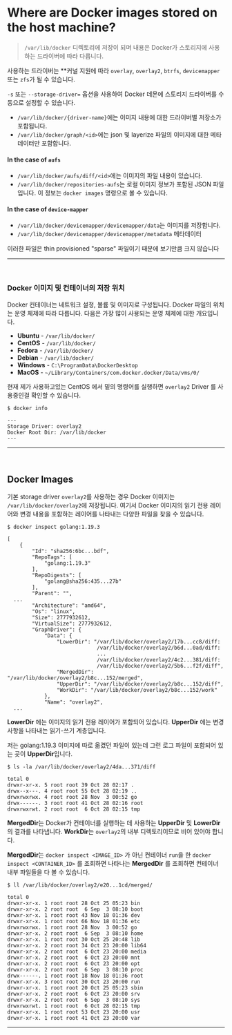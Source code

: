 # Where are Docker images stored on the host machine?

> `/var/lib/docker` 디렉토리에 저장이 되며 내용은 Docker가 스토리지에 사용하는 드라이버에 따라 다릅니다.

사용하는 드라이버는 **커널 지원에 따라 `overlay`, `overlay2`, `btrfs`, `devicemapper` 또는 `zfs`가 될 수 있습니다. 


`-s` 또는 `--storage-driver=` 옵션을 사용하여 Docker 데몬에 스토리지 드라이버를 수동으로 설정할 수 있습니다.

- `/var/lib/docker/{driver-name}`에는 이미지 내용에 대한 드라이버별 저장소가 포함됩니다.
- `/var/lib/docker/graph/<id>`에는 json 및 layerize 파일의 이미지에 대한 메타데이터만 포함합니다.

#### In the case of `aufs`
- `/var/lib/docker/aufs/diff/<id>`에는 이미지의 파일 내용이 있습니다.
- `/var/lib/docker/repositories-aufs`는 로컬 이미지 정보가 포함된 JSON 파일입니다. 이 정보는 `docker images` 명령으로 볼 수 있습니다.

#### In the case of `device-mapper`
- `/var/lib/docker/devicemapper/devicemapper/data`는 이미지를 저장합니다.
- `/var/lib/docker/devicemapper/devicemapper/metadata` 메타데이터

이러한 파일은 thin provisioned "sparse" 파일이기 때문에 보기만큼 크지 않습니다

---

<br>

### Docker 이미지 및 컨테이너의 저장 위치
Docker 컨테이너는 네트워크 설정, 볼륨 및 이미지로 구성됩니다. Docker 파일의 위치는 운영 체제에 따라 다릅니다. 다음은 가장 많이 사용되는 운영 체제에 대한 개요입니다.

- **Ubuntu** - `/var/lib/docker/`
- **CentOS** - `/var/lib/docker/`
- **Fedora** - `/var/lib/docker/`
- **Debian** - `/var/lib/docker/`
- **Windows** - `C:\ProgramData\DockerDesktop`
- **MacOS** - `~/Library/Containers/com.docker.docker/Data/vms/0/`


현재 제가 사용하고있는 CentOS 에서 밑의 명령어를 실행하면 `overlay2` Driver 를 사용중인걸 확인할 수 있습니다.

```
$ docker info

---
Storage Driver: overlay2
Docker Root Dir: /var/lib/docker
---
```

---

<br>

## Docker Images
기본 storage driver `overlay2`를 사용하는 경우 Docker 이미지는 `/var/lib/docker/overlay2`에 저장됩니다.
여기서 Docker 이미지의 읽기 전용 레이어와 변경 내용을 포함하는 레이어를 나타내는 다양한 파일을 찾을 수 있습니다.

```
$ docker inspect golang:1.19.3

[
    {
        "Id": "sha256:6bc...bdf",
        "RepoTags": [
            "golang:1.19.3"
        ],
        "RepoDigests": [
            "golang@sha256:435...27b"
        ],
        "Parent": "",
  ...
        "Architecture": "amd64",
        "Os": "linux",
        "Size": 2777932612,
        "VirtualSize": 2777932612,
        "GraphDriver": {
            "Data": {
                "LowerDir": "/var/lib/docker/overlay2/17b...cc8/diff:
                             /var/lib/docker/overlay2/b6d...0ad/diff:
                             ...
                             /var/lib/docker/overlay2/4c2...381/diff:
                             /var/lib/docker/overlay2/5b6...f2f/diff",
                "MergedDir": "/var/lib/docker/overlay2/b8c...152/merged",
                "UpperDir": "/var/lib/docker/overlay2/b8c...152/diff",
                "WorkDir": "/var/lib/docker/overlay2/b8c...152/work"
            },
            "Name": "overlay2",
  ...
```
**LowerDir** 에는 이미지의 읽기 전용 레이어가 포함되어 있습니다. **UpperDir** 에는 변경 사항을 나타내는 읽기-쓰기 계층입니다.

저는 golang:1.19.3 이미지에 따로 옮겼던 파일이 있는데 그런 로그 파일이 포함되어 있는 곳이 **UpperDir**입니다.

```
$ ls -la /var/lib/docker/overlay2/4da...371/diff

total 0
drwxr-xr-x. 5 root root 39 Oct 28 02:17 .
drwx--x---. 4 root root 55 Oct 28 02:19 ..
drwxrwxrwx. 4 root root 28 Nov  3 00:52 go
drwx------. 3 root root 41 Oct 28 02:16 root
drwxrwxrwt. 2 root root  6 Oct 28 02:15 tmp

```

**MergedDir**는 Docker가 컨테이너를 실행하는 데 사용하는 **UpperDir** 및 **LowerDir**의 결과를 나타냅니다.
**WorkDir**는 `overlay2`의 내부 디렉토리이므로 비어 있어야 합니다.

**MergedDir**는 `docker inspect <IMAGE_ID>` 가 아닌 컨테이너 `run`을 한 `docker inspect <CONTAINER_ID>` 를 조회하면 나타나는 **MergedDir**
를 조회하면 컨테이너 내부 파일들을 다 볼 수 있습니다.

```
$ ll /var/lib/docker/overlay2/e20...1cd/merged/

total 0
drwxr-xr-x. 1 root root 28 Oct 25 05:23 bin
drwxr-xr-x. 2 root root  6 Sep  3 08:10 boot
drwxr-xr-x. 1 root root 43 Nov 18 01:36 dev
drwxr-xr-x. 1 root root 66 Nov 18 01:36 etc
drwxrwxrwx. 1 root root 28 Nov  3 00:52 go
drwxr-xr-x. 2 root root  6 Sep  3 08:10 home
drwxr-xr-x. 1 root root 30 Oct 25 20:48 lib
drwxr-xr-x. 2 root root 34 Oct 23 20:00 lib64
drwxr-xr-x. 2 root root  6 Oct 23 20:00 media
drwxr-xr-x. 2 root root  6 Oct 23 20:00 mnt
drwxr-xr-x. 2 root root  6 Oct 23 20:00 opt
drwxr-xr-x. 2 root root  6 Sep  3 08:10 proc
drwx------. 1 root root 18 Nov 18 01:36 root
drwxr-xr-x. 3 root root 30 Oct 23 20:00 run
drwxr-xr-x. 1 root root 20 Oct 25 05:23 sbin
drwxr-xr-x. 2 root root  6 Oct 23 20:00 srv
drwxr-xr-x. 2 root root  6 Sep  3 08:10 sys
drwxrwxrwt. 1 root root  6 Oct 28 02:15 tmp
drwxr-xr-x. 1 root root 53 Oct 23 20:00 usr
drwxr-xr-x. 1 root root 41 Oct 23 20:00 var
```

---
